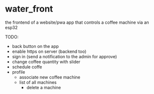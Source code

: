 # water_front
the frontend of a website/pwa app that controls a coffee machine via an esp32

TODO:
- back button on the app
- enable https on server (backend too)
- sign in (send a notification to the admin for approve)
- change coffee quantity with slider
- schedule coffe
- profile
    - associate new coffee machine
    - list of all machines
        - delete a machine

